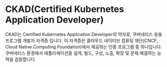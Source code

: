 # CKAD(Certified Kubernetes Application Developer)


CKAD는 Certified Kubernetes Application Developer의 약자로, 쿠버네티스 응용 프로그램 개발자 자격증 입니다. 이 자격증은 클라우드 네이티브 컴퓨팅 재단(CNCF, Cloud Native Computing Foundation)에서 제공하는 인증 프로그램 중 하나입니다. 쿠버네티스 환경에서 애플리케이션을 설계, 빌드, 구성, 노출, 확장 및 문제 해결하는 능력을 검증합니다.
 
 
